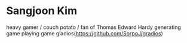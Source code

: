 Sangjoon Kim
======

heavy gamer / couch potato / fan of Thomas Edward Hardy
generating game
 playing game
 gladios(https://github.com/SorpoJ/gradios)